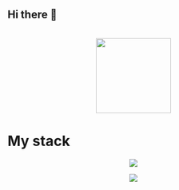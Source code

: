 ## Hi there 👋
<p align="center">
  <br>
  
  <img width="150" src="https://camo.githubusercontent.com/cace2cdb5dc62ccb2dcc7e63b733133f19df65495a7f899e17e7869cef2e0a8d/68747470733a2f2f746865646973652e6d652f7372632f696d616765732f68692e77656270">
  
  <br>
</p>
<p align="center">
<h1>My stack </h1>
</p>
<p align="center">
  <a href="https://murchikov.ru">
    <img src="https://skillicons.dev/icons?i=apple,github,js,html,css,linux,tailwind,vscode,windows,arch,cloudflare,figma,blender&perline=13" />
  </a>
</p>
<p align="center">
  <a href="https://murchikov.ru">
   <img src="https://wakatime.com/badge/user/73d55472-b0c7-4fe5-9225-0116e74d96ad.svg"
  </a>
</p>
